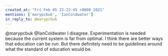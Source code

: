 ```yaml
---
created_at: "Fri Feb 05 22:22:45 +0000 2021"
mentions: ['marypcbuk', 'IanColdwater']
in_reply_to: @marypcbuk
---
```


@marypcbuk @IanColdwater I disagree. Experimentation is needed because the current system is far from optimal. I think there are better ways that education can be run. But there definitely need to be guidelines around what the standard of education would be.